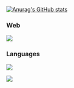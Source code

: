 [![Anurag's GitHub stats](https://github-readme-stats.vercel.app/api?username=wtorresjr&theme=gruvbox)](https://github.com/anuraghazra/github-readme-stats)

<h3>Web</h1>
<p><img src="https://skillicons.dev/icons?i=js,python,html,css"/></p>
<h3>Languages</h1>
<p><img src="https://skillicons.dev/icons?i=js,html,css"/></p>
<p><img src="https://skillicons.dev/icons?i=js,html,css"/></p>


<!--
**wtorresjr/wtorresjr** is a ✨ _special_ ✨ repository because its `README.md` (this file) appears on your GitHub profile.

Here are some ideas to get you started:

- 🔭 I’m currently working on ...
- 🌱 I’m currently learning ...
- 👯 I’m looking to collaborate on ...
- 🤔 I’m looking for help with ...
- 💬 Ask me about ...
- 📫 How to reach me: ...
- 😄 Pronouns: ...
- ⚡ Fun fact: ...
-->
